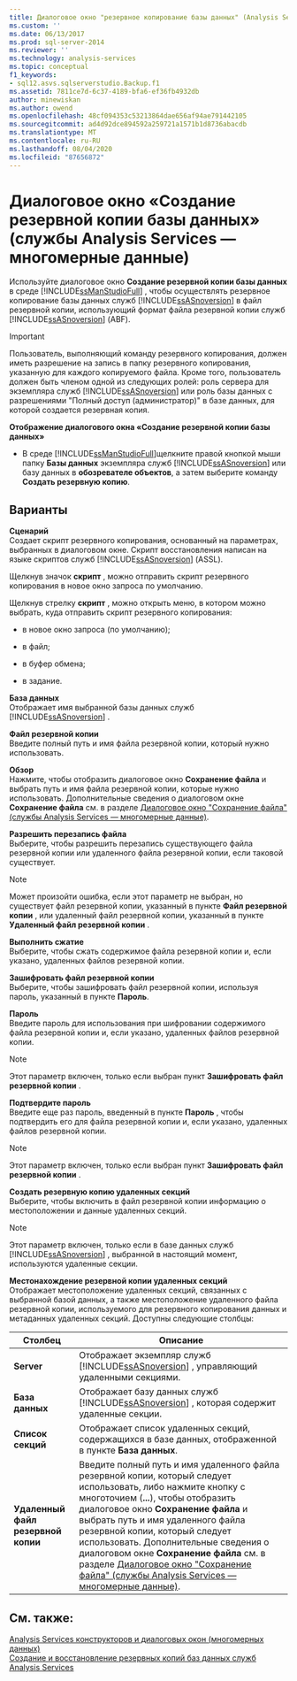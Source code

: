 ```yaml
---
title: Диалоговое окно "резервное копирование базы данных" (Analysis Services-многомерные данные) | Документация Майкрософт
ms.custom: ''
ms.date: 06/13/2017
ms.prod: sql-server-2014
ms.reviewer: ''
ms.technology: analysis-services
ms.topic: conceptual
f1_keywords:
- sql12.asvs.sqlserverstudio.Backup.f1
ms.assetid: 7811ce7d-6c37-4189-bfa6-ef36fb4932db
author: minewiskan
ms.author: owend
ms.openlocfilehash: 48cf094353c53213864dae656af94ae791442105
ms.sourcegitcommit: ad4d92dce894592a259721a1571b1d8736abacdb
ms.translationtype: MT
ms.contentlocale: ru-RU
ms.lasthandoff: 08/04/2020
ms.locfileid: "87656872"
---
```

# <a name="backup-database-dialog-box-analysis-services---multidimensional-data"></a>Диалоговое окно «Создание резервной копии базы данных» (службы Analysis Services — многомерные данные)
  Используйте диалоговое окно **Создание резервной копии базы данных** в среде [!INCLUDE[ssManStudioFull](../includes/ssmanstudiofull-md.md)] , чтобы осуществлять резервное копирование базы данных служб [!INCLUDE[ssASnoversion](../includes/ssasnoversion-md.md)] в файл резервной копии, использующий формат файла резервной копии служб [!INCLUDE[ssASnoversion](../includes/ssasnoversion-md.md)] (ABF).  
  
> [!IMPORTANT]  
>  Пользователь, выполняющий команду резервного копирования, должен иметь разрешение на запись в папку резервного копирования, указанную для каждого копируемого файла. Кроме того, пользователь должен быть членом одной из следующих ролей: роль сервера для экземпляра служб [!INCLUDE[ssASnoversion](../includes/ssasnoversion-md.md)] или роль базы данных с разрешениями "Полный доступ (администратор)" в базе данных, для которой создается резервная копия.  
  
 **Отображение диалогового окна «Создание резервной копии базы данных»**  
  
-   В среде [!INCLUDE[ssManStudioFull](../includes/ssmanstudiofull-md.md)]щелкните правой кнопкой мыши папку **Базы данных** экземпляра служб [!INCLUDE[ssASnoversion](../includes/ssasnoversion-md.md)] или базу данных в **обозревателе объектов**, а затем выберите команду **Создать резервную копию**.  
  
## <a name="options"></a>Варианты  
 **Сценарий**  
 Создает скрипт резервного копирования, основанный на параметрах, выбранных в диалоговом окне. Скрипт восстановления написан на языке скриптов служб [!INCLUDE[ssASnoversion](../includes/ssasnoversion-md.md)] (ASSL).  
  
 Щелкнув значок **скрипт** , можно отправить скрипт резервного копирования в новое окно запроса по умолчанию.  
  
 Щелкнув стрелку **скрипт** , можно открыть меню, в котором можно выбрать, куда отправить скрипт резервного копирования:  
  
-   в новое окно запроса (по умолчанию);  
  
-   в файл;  
  
-   в буфер обмена;  
  
-   в задание.  
  
 **База данных**  
 Отображает имя выбранной базы данных служб [!INCLUDE[ssASnoversion](../includes/ssasnoversion-md.md)] .  
  
 **Файл резервной копии**  
 Введите полный путь и имя файла резервной копии, который нужно использовать.  
  
 **Обзор**  
 Нажмите, чтобы отобразить диалоговое окно **Сохранение файла** и выбрать путь и имя файла резервной копии, которые нужно использовать. Дополнительные сведения о диалоговом окне **Сохранение файла** см. в разделе [Диалоговое окно "Сохранение файла" (службы Analysis Services — многомерные данные)](save-file-as-dialog-box-analysis-services-multidimensional-data.md).  
  
 **Разрешить перезапись файла**  
 Выберите, чтобы разрешить перезапись существующего файла резервной копии или удаленного файла резервной копии, если таковой существует.  
  
> [!NOTE]  
>   Может произойти ошибка, если этот параметр не выбран, но существует файл резервной копии, указанный в пункте **Файл резервной копии** , или удаленный файл резервной копии, указанный в пункте **Удаленный файл резервной копии** .  
  
 **Выполнить сжатие**  
 Выберите, чтобы сжать содержимое файла резервной копии и, если указано, удаленных файлов резервной копии.  
  
 **Зашифровать файл резервной копии**  
 Выберите, чтобы зашифровать файл резервной копии, используя пароль, указанный в пункте **Пароль**.  
  
 **Пароль**  
 Введите пароль для использования при шифровании содержимого файла резервной копии и, если указано, удаленных файлов резервной копии.  
  
> [!NOTE]  
>   Этот параметр включен, только если выбран пункт **Зашифровать файл резервной копии** .  
  
 **Подтвердите пароль**  
 Введите еще раз пароль, введенный в пункте **Пароль** , чтобы подтвердить его для файла резервной копии и, если указано, удаленных файлов резервной копии.  
  
> [!NOTE]  
>   Этот параметр включен, только если выбран пункт **Зашифровать файл резервной копии** .  
  
 **Создать резервную копию удаленных секций**  
 Выберите, чтобы включить в файл резервной копии информацию о местоположении и данные удаленных секций.  
  
> [!NOTE]  
>  Этот параметр включен, только если в базе данных служб [!INCLUDE[ssASnoversion](../includes/ssasnoversion-md.md)] , выбранной в настоящий момент, используются удаленные секции.  
  
 **Местонахождение резервной копии удаленных секций**  
 Отображает местоположение удаленных секций, связанных с выбранной базой данных, а также местоположение удаленного файла резервной копии, используемого для резервного копирования данных и метаданных удаленных секций. Доступны следующие столбцы:  
  
|Столбец|Описание|  
|------------|-----------------|  
|**Server**|Отображает экземпляр служб [!INCLUDE[ssASnoversion](../includes/ssasnoversion-md.md)] , управляющий удаленными секциями.|  
|**База данных**|Отображает базу данных служб [!INCLUDE[ssASnoversion](../includes/ssasnoversion-md.md)] , которая содержит удаленные секции.|  
|**Список секций**|Отображает список удаленных секций, содержащихся в базе данных, отображенной в пункте **База данных**.|  
|**Удаленный файл резервной копии**|Введите полный путь и имя удаленного файла резервной копии, который следует использовать, либо нажмите кнопку с многоточием (**...**), чтобы отобразить диалоговое окно **Сохранение файла** и выбрать путь и имя удаленного файла резервной копии, который следует использовать. Дополнительные сведения о диалоговом окне **Сохранение файла** см. в разделе [Диалоговое окно "Сохранение файла" (службы Analysis Services — многомерные данные)](save-file-as-dialog-box-analysis-services-multidimensional-data.md).|  
  
## <a name="see-also"></a>См. также:  
 [Analysis Services конструкторов и диалоговых окон &#40;многомерных данных&#41;](analysis-services-designers-and-dialog-boxes-multidimensional-data.md)   
 [Создание и восстановление резервных копий баз данных служб Analysis Services](multidimensional-models/backup-and-restore-of-analysis-services-databases.md)  
  
  
